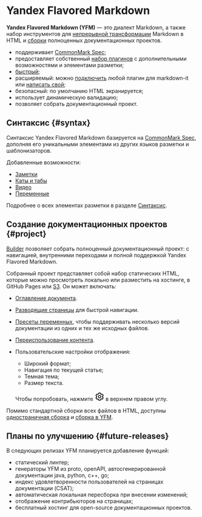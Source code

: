 # Yandex Flavored Markdown

**Yandex Flavored Markdown (YFM)** — это диалект Markdown, а также набор инструментов для [непрерывной трансформации](./tools/transform/index.md) Markdown в HTML и [сборки](./tools/docs/index.md) полноценных документационных проектов.

* поддерживает [CommonMark Spec](https://spec.commonmark.org/);
* предоставляет собственный [набор плагинов](./plugins/index.md) с дополнительными возможностями и элементами разметки;
* [быстрый](https://www.npmjs.com/package/markdown-it#benchmark);
* расширяемый: можно [подключить](./plugins/import.md) любой плагин для markdown-it или [написать свой](https://github.com/markdown-it/markdown-it/tree/master/docs);
* безопасный: по умолчанию HTML экранируется;
* использует динамическую валидацию;
* позволяет собрать документационный проект.

## Синтаксис {#syntax}

Синтаксис Yandex Flavored Markdown базируется на [CommonMark Spec](https://spec.commonmark.org/), дополняя его уникальными элементами из других языков разметки и шаблонизаторов.

Добавленные возможности:

* [Заметки](./syntax/notes.md)
* [Каты и табы](./syntax/cuts-tabs.md)
* [Видео](./syntax/media.md#video)
* [Переменные](./syntax/vars.md)

Подробнее о всех элементах разметки в разделе [Синтаксис](./syntax/index.md).

## Создание документационных проектов {#project}

[Builder](./tools/docs/index.md) позволяет собрать полноценный документационный проект: с навигацией, внутренними переходами и полной поддержкой Yandex Flavored Markdown. 

Собранный проект представляет собой набор статических HTML, которые можно просмотреть локально или разместить на хостинге, в GitHub Pages или [S3](./tools/docs/publish-s3.md). Он может включать:

* [Оглавление документа](./project/toc.md).
* [Разводящие страницы](./project/leading-page.md) для быстрой навигации.
* [Пресеты переменных](./project/presets.md), чтобы поддерживать несколько версий документации из одних и тех же исходных файлов.
* [Переиспользование контента](./project/includes.md).
* Пользовательские настройки отображения:
    * Широкий формат;
    * Навигация по текущей статье;
    * Темная тема;
    * Размер текста.
  
  Чтобы попробовать, нажмите ![settings-icon](./_images/user-settings.png) в верхнем правом углу.
  
Помимо стандартной сборки всех файлов в HTML, доступны [одностраничная сборка](./tools/docs/singlepage.md) и [сборка в YFM](./tools/docs/md2md.md).

## Планы по улучшению {#future-releases}

В следующих релизах YFM планируется добавление функций:

* cтатический линтер;
* генераторы YFM из proto, openAPI, автосгенерированной документации java, python, c++, go;
* индекс удовлетворенности пользователей на страницах документации (CSAT);
* автоматическая локальная пересборка при внесении изменений;
* отображение контрибьюторов на страницах;
* бесплатный хостинг для open-source документационных проектов.
